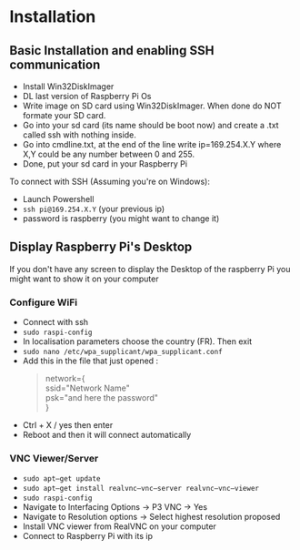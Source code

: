 # Installation

## Basic Installation and enabling SSH communication

- Install Win32DiskImager
- DL last version of Raspberry Pi Os
- Write image on SD card using Win32DiskImager. When done do NOT formate your SD card.
- Go into your sd card (its name should be boot now) and create a .txt called ssh with nothing inside.
- Go into cmdline.txt, at the end of the line write ip=169.254.X.Y where X,Y could be any number between 0 and 255.
- Done, put your sd card in your Raspberry Pi

To connect with SSH (Assuming you're on Windows):

- Launch Powershell
- `ssh pi@169.254.X.Y` (your previous ip)
- password is raspberry (you might want to change it)

## Display Raspberry Pi's Desktop

If you don't have any screen to display the Desktop of the raspberry Pi you might want to show it on your computer

### Configure WiFi


- Connect with ssh
- `sudo raspi-config`
- In localisation parameters choose the country (FR). Then exit
- `sudo nano /etc/wpa_supplicant/wpa_supplicant.conf`
- Add this in the file that just opened :
    > network={ </br>
        ssid="Network Name" </br>
        psk="and here the password" </br>
    }
- Ctrl + X / yes then enter
- Reboot and then it will connect automatically

### VNC Viewer/Server

- `sudo apt–get update`
- `sudo apt–get install realvnc–vnc–server realvnc–vnc–viewer`
- `sudo raspi-config`
- Navigate to Interfacing Options -> P3 VNC -> Yes
- Navigate to Resolution options -> Select highest resolution proposed
- Install VNC viewer from RealVNC on your computer
- Connect to Raspberry Pi with its ip
